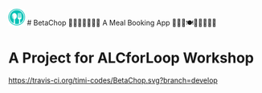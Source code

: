 ![alt text](/UI/img/favicon.png) # BetaChop 🥗🌯🥘🍛🥙🍖🍗
A Meal Booking App 🍯🍜🥬🍽🍴🦐🍳🍲🥯

# A Project for ALCforLoop Workshop

https://travis-ci.org/timi-codes/BetaChop.svg?branch=develop
